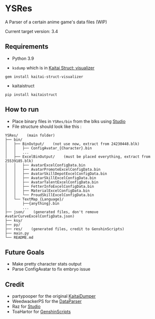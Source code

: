 # YSRes

A Parser of a certain anime game's data files (WIP)

Current target version: 3.4

## Requirements

- Python 3.9

- `ksdump` which is in [Kaitai Struct: visualizer](https://github.com/kaitai-io/kaitai_struct_visualizer)
```shell
gem install kaitai-struct-visualizer
```

- kaitaistruct
```shell
pip install kaitaistruct
```

## How to run

- Place binary files in `YSRes/bin` from the blks using [Studio](https://gitlab.com/RazTools/Studio)
- File structure should look like this :
```
YSRes/    (main folder)
├── bin/
│   ├── BinOutput/    (not use now, extract from 24230448.blk)
│   │   ├── ConfigAvatar_{Character}.bin
│   │   ...
│   ├── ExcelBinOutput/    (must be placed everything, extract from 25539185.blk)
│   │   ├── AvatarExcelConfigData.bin
│   │   ├── AvatarPromoteExcelConfigData.bin
│   │   ├── AvatarSkillDepotExcelConfigData.bin
│   │   ├── AvatarSkillExcelConfigData.bin
│   │   ├── AvatarTalentExcelConfigData.bin
│   │   ├── FetterInfoExcelConfigData.bin
│   │   ├── MaterialExcelConfigData.bin
│   │   └── ProudSkillExcelConfigData.bin
│   └── TextMap_{Language}/
│       ├──{anything}.bin
│       ...
├── json/    (generated files, don't remove AvatarCurveExcelConfigData.json)
├── ksy/
├── py/
├── res/    (generated files, credit to GenshinScripts)
├── main.py
└── README.md
```

## Future Goals

- Make pretty character stats output
- Parse ConfigAvatar to fix embryo issue

## Credit
- partypooper for the original [KaitaiDumper](https://github.com/partypooperarchive/KaitaiDumper)
- WeedwackerPS for the [DataParser](https://github.com/WeedwackerPS/DataParser)
- Raz for [Studio](https://gitlab.com/RazTools/Studio)
- ToaHartor for [GenshinScripts](https://github.com/ToaHartor/GenshinScripts)
